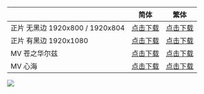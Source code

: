 |                                 | 简体                                                         | 繁体                                                         |
| ------------------------------- | ------------------------------------------------------------ | ------------------------------------------------------------ |
| 正片 无黑边 1920x800 / 1920x804 | [点击下载](https://raw.githubusercontent.com/SweetSub/SweetSub/master/Archive/Josee/%5BSweetSub%5D%20Josee%2C%20the%20Tiger%20and%20the%20Fish.chs.ass) | [点击下载](https://raw.githubusercontent.com/SweetSub/SweetSub/master/Archive/Josee/%5BSweetSub%5D%20Josee%2C%20the%20Tiger%20and%20the%20Fish.cht.ass) |
| 正片 有黑边 1920x1080           | [点击下载](https://raw.githubusercontent.com/SweetSub/SweetSub/master/Archive/Josee/%5BSweetSub%5D%20Josee%2C%20the%20Tiger%20and%20the%20Fish.chs_uncropped.ass) | [点击下载](https://raw.githubusercontent.com/SweetSub/SweetSub/master/Archive/Josee/%5BSweetSub%5D%20Josee%2C%20the%20Tiger%20and%20the%20Fish.cht_uncropped.ass) |
| MV 苍之华尔兹                   | [点击下载](https://raw.githubusercontent.com/SweetSub/SweetSub/master/Archive/Josee/%5BSweetSub%5D%20Josee%2C%20the%20Tiger%20and%20the%20Fish%20-%20Ao%20no%20Waltz%20%28Music%20Video%29.chs.ass) | [点击下载](https://raw.githubusercontent.com/SweetSub/SweetSub/master/Archive/Josee/%5BSweetSub%5D%20Josee%2C%20the%20Tiger%20and%20the%20Fish%20-%20Ao%20no%20Waltz%20%28Music%20Video%29.cht.ass) |
| MV 心海                         | [点击下载](https://raw.githubusercontent.com/SweetSub/SweetSub/master/Archive/Josee/%5BSweetSub%5D%20Josee%2C%20the%20Tiger%20and%20the%20Fish%20-%20Shinkai%20%28Music%20Video%29.chs.ass) | [点击下载](https://raw.githubusercontent.com/SweetSub/SweetSub/master/Archive/Josee/%5BSweetSub%5D%20Josee%2C%20the%20Tiger%20and%20the%20Fish%20-%20Shinkai%20%28Music%20Video%29.cht.ass) |





![](https://p.sda1.dev/6/ab3d06b2113e50563b9338595a4ee801/Josee.jpg)

